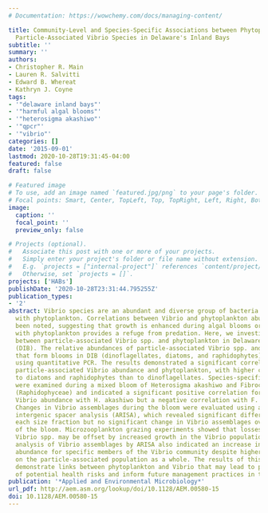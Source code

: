 ```yaml
---
# Documentation: https://wowchemy.com/docs/managing-content/

title: Community-Level and Species-Specific Associations between Phytoplankton and
  Particle-Associated Vibrio Species in Delaware's Inland Bays
subtitle: ''
summary: ''
authors:
- Christopher R. Main
- Lauren R. Salvitti
- Edward B. Whereat
- Kathryn J. Coyne
tags: 
- '"delaware inland bays"'
- '"harmful algal blooms"'
- '"heterosigma akashiwo"'
- '"qpcr"'
- '"vibrio"'
categories: []
date: '2015-09-01'
lastmod: 2020-10-28T19:31:45-04:00
featured: false
draft: false

# Featured image
# To use, add an image named `featured.jpg/png` to your page's folder.
# Focal points: Smart, Center, TopLeft, Top, TopRight, Left, Right, BottomLeft, Bottom, BottomRight.
image:
  caption: ''
  focal_point: ''
  preview_only: false

# Projects (optional).
#   Associate this post with one or more of your projects.
#   Simply enter your project's folder or file name without extension.
#   E.g. `projects = ["internal-project"]` references `content/project/deep-learning/index.md`.
#   Otherwise, set `projects = []`.
projects: ['HABs']
publishDate: '2020-10-28T23:31:44.795255Z'
publication_types:
- '2'
abstract: Vibrio species are an abundant and diverse group of bacteria that form associations
  with phytoplankton. Correlations between Vibrio and phytoplankton abundance have
  been noted, suggesting that growth is enhanced during algal blooms or that association
  with phytoplankton provides a refuge from predation. Here, we investigated relationships
  between particle-associated Vibrio spp. and phytoplankton in Delaware's inland bays
  (DIB). The relative abundances of particle-associated Vibrio spp. and algal classes
  that form blooms in DIB (dinoflagellates, diatoms, and raphidophytes) were determined
  using quantitative PCR. The results demonstrated a significant correlation between
  particle-associated Vibrio abundance and phytoplankton, with higher correlations
  to diatoms and raphidophytes than to dinoflagellates. Species-specific associations
  were examined during a mixed bloom of Heterosigma akashiwo and Fibrocapsa japonica
  (Raphidophyceae) and indicated a significant positive correlation for particle-associated
  Vibrio abundance with H. akashiwo but a negative correlation with F. japonica .
  Changes in Vibrio assemblages during the bloom were evaluated using automated ribosomal
  intergenic spacer analysis (ARISA), which revealed significant differences between
  each size fraction but no significant change in Vibrio assemblages over the course
  of the bloom. Microzooplankton grazing experiments showed that losses of particle-associated
  Vibrio spp. may be offset by increased growth in the Vibrio population. Moreover,
  analysis of Vibrio assemblages by ARISA also indicated an increase in the relative
  abundance for specific members of the Vibrio community despite higher grazing pressure
  on the particle-associated population as a whole. The results of this investigation
  demonstrate links between phytoplankton and Vibrio that may lead to predictions
  of potential health risks and inform future management practices in this region.
publication: '*Applied and Environmental Microbiology*'
url_pdf: http://aem.asm.org/lookup/doi/10.1128/AEM.00580-15
doi: 10.1128/AEM.00580-15
---
```

